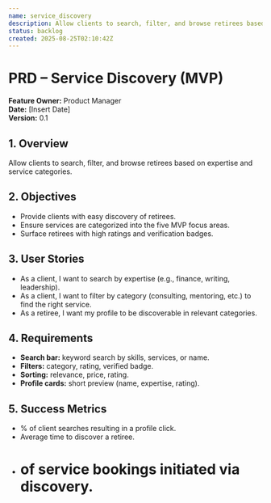 ```yaml
---
name: service_discovery
description: Allow clients to search, filter, and browse retirees based on expertise and service categories
status: backlog
created: 2025-08-25T02:10:42Z
---
```


# PRD – Service Discovery (MVP)

**Feature Owner:** Product Manager  
**Date:** [Insert Date]  
**Version:** 0.1  

## 1. Overview
Allow clients to search, filter, and browse retirees based on expertise and service categories.

## 2. Objectives
- Provide clients with easy discovery of retirees.  
- Ensure services are categorized into the five MVP focus areas.  
- Surface retirees with high ratings and verification badges.  

## 3. User Stories
- As a client, I want to search by expertise (e.g., finance, writing, leadership).  
- As a client, I want to filter by category (consulting, mentoring, etc.) to find the right service.  
- As a retiree, I want my profile to be discoverable in relevant categories.  

## 4. Requirements
- **Search bar:** keyword search by skills, services, or name.  
- **Filters:** category, rating, verified badge.  
- **Sorting:** relevance, price, rating.  
- **Profile cards:** short preview (name, expertise, rating).  

## 5. Success Metrics
- % of client searches resulting in a profile click.  
- Average time to discover a retiree.  
- # of service bookings initiated via discovery.  
